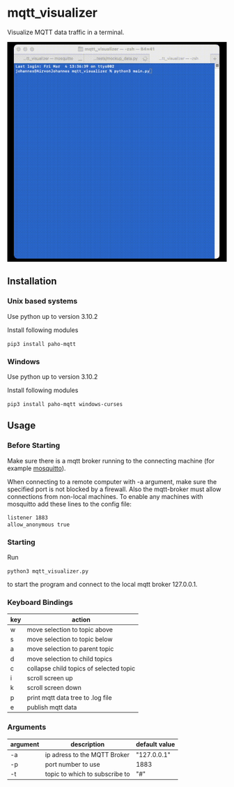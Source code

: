 # mqtt_visualizer
Visualize MQTT data traffic in a terminal.

![](https://github.com/jrohatsch/media_store/blob/master/mqtt_demo.gif)

## Installation

### Unix based systems

Use python up to version 3.10.2

Install following modules

```pip3 install paho-mqtt```

### Windows

Use python up to version 3.10.2

Install following modules

```pip3 install paho-mqtt windows-curses```

## Usage
### Before Starting

Make sure there is a mqtt broker running to the connecting machine (for example [mosquitto](https://mosquitto.org/)).

When connecting to a remote computer with -a argument, make sure the specified port is not blocked by a firewall.
Also the mqtt-broker must allow connections from non-local machines. To enable any machines with mosquitto add these lines
to the config file:

```
listener 1883
allow_anonymous true
```

### Starting

Run 

```python3 mqtt_visualizer.py```

to start the program and connect to the local mqtt broker 127.0.0.1.

### Keyboard Bindings

| key | action |
----------|------------|
w    | move selection to topic above
s    | move selection to topic below
a    | move selection to parent topic
d    | move selection to child topics
c    | collapse child topics of selected topic
i    | scroll screen up
k    | scroll screen down
p    | print mqtt data tree to .log file
e    | publish mqtt data

### Arguments

| argument | description | default value
|----------|------------|---|
| -a | ip adress to the MQTT Broker| "127.0.0.1"
| -p | port number to use | 1883
| -t | topic to which to subscribe to| "#"
